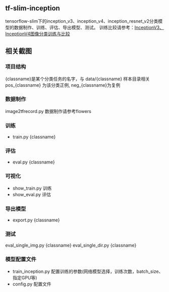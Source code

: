 ## tf-slim-inception
tensorflow-slim下的inception_v3、inception_v4、inception_resnet_v2分类模型的数据制作、训练、评估、导出模型、测试。
训练比较请参考：[InceptionV3、InceptionV4图像分类训练与比较](https://blog.csdn.net/zsf442553199/article/details/85683335)


## 相关截图
### 项目结构

{classname}是某个分类任务的名字，与 data/{classname} 样本目录相关
pos_{classname} 为该分类正例, neg_{classname}为复例

### 数据制作
image2tfrecord.py
数据制作请参考flowers

### 训练
* train.py {classname}

### 评估
* eval.py {classname}

### 可视化
* show_train.py 训练
* show_eval.py 评估

### 导出模型
* export.py {classname}

### 测试
eval_single_img.py {classname}
eval_single_dir.py {classname}

### 模型配置文件
* train_inception.py 配置训练的参数(网络模型选择，训练次数，batch_size、指定GPU等)
* config.py 配置文件


